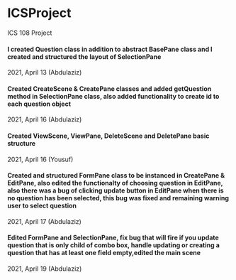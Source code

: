 # ICSProject

ICS 108 Project


#### I created Question class in addition to abstract BasePane class and I created and structured the layout of SelectionPane
2021, April 13 (Abdulaziz)


#### Created CreateScene & CreatePane classes and added getQuestion method in SelectionPane class, also added functionality to create id to each question object 
2021, April 16 (Abdulaziz)


#### Created ViewScene, ViewPane, DeleteScene and DeletePane basic structure 
2021, April 16 (Yousuf)


#### Created and structured FormPane class to be instanced in CreatePane & EditPane, also edited the functionalty of choosing question in EditPane, also there was a bug of clicking update button in EditPane when there is no question has been selected, this bug was fixed and remaining warning user to select question
2021, April 17 (Abdulaziz)


#### Edited FormPane and SelectionPane, fix bug that will fire if you update question that is only child of combo box, handle updating or creating a question that has at least one field empty,edited the main scene
2021, April 19 (Abdulaziz)
